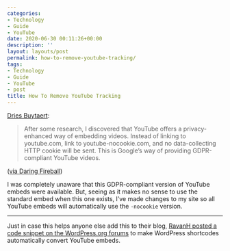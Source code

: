 ```yaml
---
categories:
- Technology
- Guide
- YouTube
date: 2020-06-30 00:11:26+00:00
description: ''
layout: layouts/post
permalink: how-to-remove-youtube-tracking/
tags:
- Technology
- Guide
- YouTube
- post
title: How To Remove YouTube Tracking
---
```


<p><a href="https://dri.es/how-to-remove-youtube-tracking">Dries Buytaert</a>:</p>
<blockquote>
<p>After some research, I discovered that YouTube offers a privacy-enhanced way of embedding videos. Instead of linking to youtube.com, link to youtube-nocookie.com, and no data-collecting HTTP cookie will be sent. This is Google&#8217;s way of providing GDPR-compliant YouTube videos.</p>
</blockquote>
<p>(<a href="https://daringfireball.net/linked/2020/06/27/how-to-remove-youtube-tracking">via Daring Fireball</a>)</p>
<p>I was completely unaware that this GDPR-compliant version of YouTube embeds were available. But, seeing as it makes no sense to use the standard embed when this one exists, I&#8217;ve made changes to my site so all YouTube embeds will automatically use the <code>-nocookie</code> version.</p>
<hr />
<p>Just in case this helps anyone else add this to their blog, <a href="https://wordpress.org/support/topic/video-shortcode-youtube-nocookie-not-working/#post-10409118">RavanH posted a code snippet on the WordPress.org forums</a> to make WordPress shortcodes automatically convert YouTube embeds.</p>
